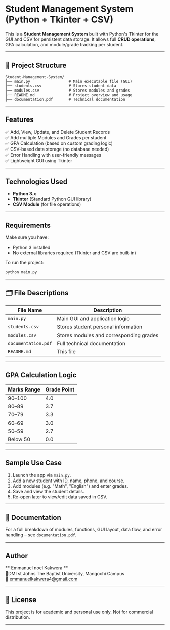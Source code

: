 
#  Student Management System (Python + Tkinter + CSV)

This is a **Student Management System** built with Python's Tkinter for the GUI and CSV for persistent data storage. It allows full **CRUD operations**, GPA calculation, and module/grade tracking per student.

---

## 📁 Project Structure

```
Student-Management-System/
├── main.py                 # Main executable file (GUI)
├── students.csv            # Stores student data
├── modules.csv             # Stores modules and grades
├── README.md               # Project overview and usage
├── documentation.pdf       # Technical documentation
```

---

##    Features

✅ Add, View, Update, and Delete Student Records  
✅ Add multiple Modules and Grades per student  
✅ GPA Calculation (based on custom grading logic)  
✅ CSV-based data storage (no database needed)  
✅ Error Handling with user-friendly messages  
✅ Lightweight GUI using Tkinter  

---

##   Technologies Used

- **Python 3.x**
- **Tkinter** (Standard Python GUI library)
- **CSV Module** (for file operations)

---

##   Requirements

Make sure you have:

- Python 3 installed
- No external libraries required (Tkinter and CSV are built-in)

To run the project:
```bash
python main.py
```

---

## 🗂️ File Descriptions

| File Name       | Description                              |
|----------------|------------------------------------------|
| `main.py`       | Main GUI and application logic          |
| `students.csv`  | Stores student personal information     |
| `modules.csv`   | Stores modules and corresponding grades |
| `documentation.pdf` | Full technical documentation        |
| `README.md`     | This file                                |

---

##    GPA Calculation Logic

| Marks Range | Grade Point |
|-------------|-------------|
| 90–100      | 4.0         |
| 80–89       | 3.7         |
| 70–79       | 3.3         |
| 60–69       | 3.0         |
| 50–59       | 2.7         |
| Below 50    | 0.0         |

---

##   Sample Use Case

1. Launch the app via `main.py`.
2. Add a new student with ID, name, phone, and course.
3. Add modules (e.g. "Math", "English") and enter grades.
4. Save and view the student details.
5. Re-open later to view/edit data saved in CSV.

---

## 📄 Documentation

For a full breakdown of modules, functions, GUI layout, data flow, and error handling – see `documentation.pdf`.

---

##  Author

** Emmanuel noel Kakwera **  
📍DMI st Johns The Baptist University, Mangochi Campus  
📧 emmanuelkakwera4@gmail.com

---

## 🏁 License

This project is for academic and personal use only. Not for commercial distribution.

---
